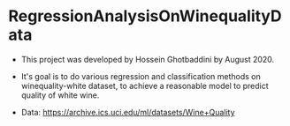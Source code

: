 # RegressionAnalysisOnWinequalityData

* This project was developed by Hossein Ghotbaddini by August 2020.

* It's goal is to do various regression and classification methods on winequality-white dataset, to achieve a reasonable model to predict quality of white wine.

* Data: https://archive.ics.uci.edu/ml/datasets/Wine+Quality

